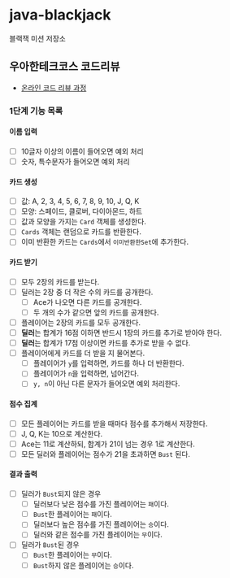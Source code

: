 # java-blackjack

블랙잭 미션 저장소

## 우아한테크코스 코드리뷰

- [온라인 코드 리뷰 과정](https://github.com/woowacourse/woowacourse-docs/blob/master/maincourse/README.md)

### 1단계 기능 목록

#### 이름 입력

- [ ] 10글자 이상의 이름이 들어오면 예외 처리
- [ ] 숫자, 특수문자가 들어오면 예외 처리

#### 카드 생성

- [ ] 값: A, 2, 3, 4, 5, 6, 7, 8, 9, 10, J, Q, K
- [ ] 모양: 스페이드, 클로버, 다이아몬드, 하트
- [ ] 값과 모양을 가지는 `Card` 객체를 생성한다.
- [ ] `Cards` 객체는 랜덤으로 카드를 반환한다.
- [ ] 이미 반환한 카드는 `Cards`에서 `이미반환한Set`에 추가한다.

#### 카드 받기

- [ ] 모두 2장의 카드를 받는다.
- [ ] 딜러는 2장 중 더 작은 수의 카드를 공개한다.
    - [ ] Ace가 나오면 다른 카드를 공개한다.
    - [ ] 두 개의 수가 같으면 앞의 카드를 공개한다.
- [ ] 플레이어는 2장의 카드를 모두 공개한다.
- [ ] **딜러**는 합계가 16점 이하면 반드시 1장의 카드를 추가로 받아야 한다.
- [ ] **딜러**는 합계가 17점 이상이면 카드를 추가로 받을 수 없다.
- [ ] 플레이어에게 카드를 더 받을 지 물어본다.
    - [ ] 플레이어가 `y`를 입력하면, 카드를 하나 더 반환한다.
    - [ ] 플레이어가 `n`을 입력하면, 넘어간다.
    - [ ] `y, n`이 아닌 다른 문자가 들어오면 예외 처리한다.

#### 점수 집계

- [ ] 모든 플레이어는 카드를 받을 때마다 점수를 추가해서 저장한다.
- [ ] J, Q, K는 10으로 계산한다.
- [ ] Ace는 11로 계산하되, 합계가 21이 넘는 경우 1로 계산한다.
- [ ] 모든 딜러와 플레이어는 점수가 21을 초과하면 `Bust` 된다.

#### 결과 출력

- [ ] 딜러가 `Bust`되지 않은 경우
    - [ ] 딜러보다 낮은 점수를 가진 플레이어는 `패`이다.
    - [ ] `Bust`한 플레이어는 `패`이다.
    - [ ] 딜러보다 높은 점수를 가진 플레이어는 `승`이다.
    - [ ] 딜러와 같은 점수를 가진 플레이어는 `무`이다.
- [ ] 딜러가 `Bust`된 경우
    - [ ] `Bust`한 플레이어는 `무`이다.
    - [ ] `Bust`하지 않은 플레이어는 `승`이다.
